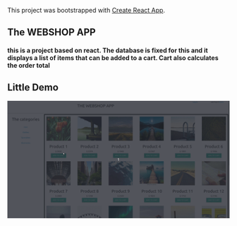 This project was bootstrapped with [Create React App](https://github.com/facebook/create-react-app).

## The WEBSHOP APP

#### this is a project based on react. The database is fixed for this and it displays a list of items that can be added to a cart. Cart also calculates the order total 

## Little Demo
![](webshop.gif)
